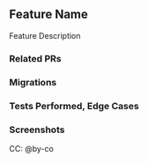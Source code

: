 ## Feature Name
Feature Description

### Related PRs

### Migrations

### Tests Performed, Edge Cases

### Screenshots

CC: @by-co
